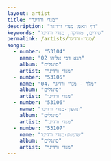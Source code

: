 ```yaml
---
layout: artist
title: "מנדי ורדיגר"
description: "דף האמן מנדי ורדיגר"
keywords: "שירים, מוזיקה, מנדי ורדיגר"
permalink: /artists/מנדי-ורדיגר/
songs:
  - number: "53104"
    name: "02 תנא דבי אליהו"
    album: "סינגלים"
    artist: "מנדי ורדיגר"
  - number: "53105"
    name: "04. מלך - מנדי ורדיגר"
    album: "סינגלים"
    artist: "מנדי ורדיגר"
  - number: "53106"
    name: "ונהפוך-מנדי ורדיגר"
    album: "סינגלים"
    artist: "מנדי ורדיגר"
  - number: "53107"
    name: "שושנת-מנדי ורדיגר"
    album: "סינגלים"
    artist: "מנדי ורדיגר"
---
```

